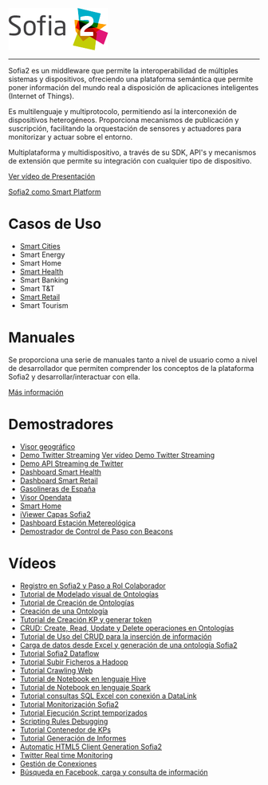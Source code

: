 
  ![](./images/logo_sofia2_grande.png)   
  -------------------------------------------------------------------------------------- -- --
  
Sofia2 es un middleware que permite la interoperabilidad de múltiples sistemas y dispositivos, ofreciendo una plataforma semántica que permite poner información del mundo real a disposición de aplicaciones inteligentes (Internet of Things).

Es multilenguaje y multiprotocolo, permitiendo así la interconexión de dispositivos heterogéneos. Proporciona mecanismos de publicación y suscripción, facilitando la orquestación de sensores y actuadores para monitorizar y actuar sobre el entorno.

Multiplataforma y multidispositivo, a través de su SDK, API's y mecanismos de extensión que permite su integración con cualquier tipo de dispositivo.

[Ver vídeo de Presentación](https://www.youtube.com/watch?v=kvhLLfpnKBU)

[Sofia2 como Smart Platform](https://www.youtube.com/watch?v=BWZPfR0EfmY) 

Casos de Uso
============
* [Smart Cities](https://www.youtube.com/watch?v=tNIKZo12UrU)
* Smart Energy
* Smart Home
* [Smart Health](https://www.youtube.com/watch?v=u_V0UJuMCgY)
* Smart Banking
* Smart T&T
* [Smart Retail](https://www.youtube.com/watch?v=eScv5Qq6EOM)
* Smart Tourism

Manuales
========
Se proporciona una serie de manuales tanto a nivel de usuario como a nivel de desarrollador que permiten comprender los conceptos de la plataforma Sofia2 y desarrollar/interactuar con ella.

[Más información](manuals/index.md)

Demostradores
=============
* [Visor geográfico](http://sofia2.com/Examples/Geographics.html)
* [Demo Twitter Streaming](http://sofia2.com/Kp_TwitterReglaLexico/)
  [Ver vídeo Demo Twitter Streaming](https://www.youtube.com/watch?v=6eTy6kjYuCg)
* [Demo API Streaming de Twitter](http://sofia2.com/TwitterStreamingTags/)
* [Dashboard Smart Health](http://sofia2.com/demos/smarthealth/pages/dashboard_phillip.html)
* [Dashboard Smart Retail](http://sofia2.com/demos/smartRetail/Dashboard/index.html)
* [Gasolineras de España](http://sofia2.com/demos/gasolineras/feedGasolineraSimple.html)
* [Visor Opendata](http://sofia2.com/console/gestionontologias/search.html?lang=es)
* [Smart Home](http://sofia2.com/demos/watorimetro/index.html)
* [iViewer Capas Sofia2](http://ieli.cloudapp.net/ivsofia/)
* [Dashboard Estación Metereológica](http://sofia2.com/console/login)
* [Demostrador de Control de Paso con Beacons](http://sofia2.com/Examples/Control_pass.html)

Vídeos
======
* [Registro en Sofia2 y Paso a Rol Colaborador](https://www.youtube.com/watch?v=FANpboIdKOM)
* [Tutorial de Modelado visual de Ontologías](https://www.youtube.com/watch?v=MR2ZuDOHS2g)
* [Tutorial de Creación de Ontologías](https://www.youtube.com/watch?v=3b81xpNeKAE)
* [Creación de una Ontología](https://www.youtube.com/watch?v=Up9JUADIETY)
* [Tutorial de Creación KP y generar token](https://www.youtube.com/watch?v=qWFWM1v6Wo0)
* [CRUD: Create, Read, Update y Delete operaciones en Ontologías](https://www.youtube.com/watch?v=QRR0h3hWFmM)
* [Tutorial de Uso del CRUD para la inserción de información](https://www.youtube.com/watch?v=COylWWeXtX8)
* [Carga de datos desde Excel y generación de una ontología Sofia2](https://www.youtube.com/watch?v=YFbvYxNAqMo)
* [Tutorial Sofia2 Dataflow](https://www.youtube.com/watch?v=USTCkqPMtNA)
* [Tutorial Subir Ficheros a Hadoop](https://www.youtube.com/watch?v=77108c-djW8)
* [Tutorial Crawling Web](https://www.youtube.com/watch?v=-7xdSveDhk4)
* [Tutorial de Notebook en lenguaje Hive](https://www.youtube.com/watch?v=Cqcp2PR2EZQ)
* [Tutorial de Notebook en lenguaje Spark](https://www.youtube.com/watch?v=EnQP6kaQ-Jo)
* [Tutorial consultas SQL Excel con conexión a DataLink](https://www.youtube.com/watch?v=8t7UbqFldKw)
* [Tutorial Monitorización Sofia2](https://www.youtube.com/watch?v=SmaCB6NaXlk)
* [Tutorial Ejecución Script temporizados](https://www.youtube.com/watch?v=KvcdqYi0hsI)
* [Scripting Rules Debugging](https://www.youtube.com/watch?v=a14j9B_ch_8)
* [Tutorial Contenedor de KPs](https://www.youtube.com/watch?v=76HhOYXLlh0)
* [Tutorial Generación de Informes](https://www.youtube.com/watch?v=5BP0AcCakPc)
* [Automatic HTML5 Client Generation Sofia2](https://www.youtube.com/watch?v=XMKTwgDiqgw)
* [Twitter Real time Monitoring](https://www.youtube.com/watch?v=nPUllvzeDkI)
* [Gestión de Conexiones](https://www.youtube.com/watch?v=p1CWXdZpphc)
* [Búsqueda en Facebook, carga y consulta de información](https://www.youtube.com/watch?v=odXRs6sV5zc)





